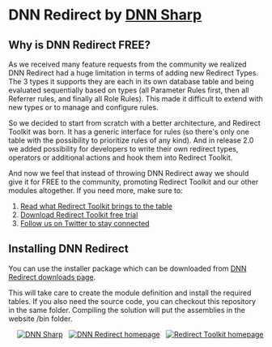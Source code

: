 DNN Redirect by [DNN Sharp](http://www.dnnsharp.com)
===================================================

## Why is DNN Redirect FREE?


As we received many feature requests from the community we realized DNN Redirect had a huge limitation in terms of adding new Redirect Types. The 3 types it supports they are each in its own database table and being evaluated sequentially based on types (all Parameter Rules first, then all Referrer rules, and finally all Role Rules). This made it difficult to extend with new types or to manage and configure rules.


So we decided to start from scratch with a better architecture, and Redirect Toolkit was born. It has a generic interface for rules (so there's only one table with the possibility to prioritize rules of any kind). And in release 2.0 we added possibility for developers to write their own redirect types, operators or additional actions and hook them into Redirect Toolkit.

And now we feel that instead of throwing DNN Redirect away we should give it for FREE to the community, promoting Redirect Toolkit and our other modules altogether.
If you need more, make sure to:

1. [Read what Redirect Toolkit brings to the table](http://www.dnnsharp.com/upgrade-benefits/dnn-redirect)
2. [Download Redirect Toolkit free trial](http://www.dnnsharp.com/dotnetnuke/modules/dnn-redirect/redirect-toolkit/download)
3. [Follow us on Twitter to stay connected](http://twitter.com/dnnsharp) 


## Installing DNN Redirect

You can use the installer package which can be downloaded from [DNN Redirect downloads page](http://www.dnnsharp.com/dotnetnuke/modules/dnn-redirect/download).

This will take care to create the module definition and install the required tables. 
If you also need the source code, you can checkout this repository in the same folder.
Compiling the solution will put the assemblies in the website /bin folder.


<div style="float: right; text-align: right;">
  <a href="http://www.dnnsharp.com"><img src="http://static.dnnsharp.com/logo/dnnsharp-v2-100.png" title="DNN Sharp" /></a>&nbsp;&nbsp;
  <a href="http://www.dnnsharp.com/dotnetnuke/modules/dnn-redirect"><img src="http://static.dnnsharp.com/logo/dnn-modules/dnn-redirect-100t.png" title="DNN Redirect homepage" /></a>&nbsp;&nbsp;
  <a href="http://www.dnnsharp.com/dotnetnuke/modules/dnn-redirect/redirect-toolkit"><img src="http://static.dnnsharp.com/logo/dnn-modules/redirect-toolkit-100t.png" title="Redirect Toolkit homepage" /></a>
</div>
